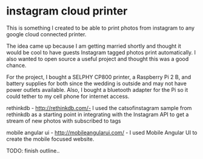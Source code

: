 # instagram cloud printer

This is something I created to be able to print photos from instagram to any google cloud connected printer.

The idea came up because I am getting married shortly and thought it would be cool to have guests Instagram tagged photos print automatically.  I also wanted to open source a useful project and thought this was a good chance.

For the project, I bought a SELPHY CP800 printer, a Raspberry Pi 2 B, and battery supplies for both since the wedding is outside and may not have power outlets available. Also, I bought a bluetooth adapter for the Pi so it could tether to my cell phone for internet access.

rethinkdb - http://rethinkdb.com/- I used the catsofinstagram sample from rethinkdb as a starting point in integrating with the Instagram API to get a stream of new photos with subscribed to tags

mobile angular ui - http://mobileangularui.com/ - I used Mobile Angular UI to create the mobile focused website.

TODO: finish outline..
